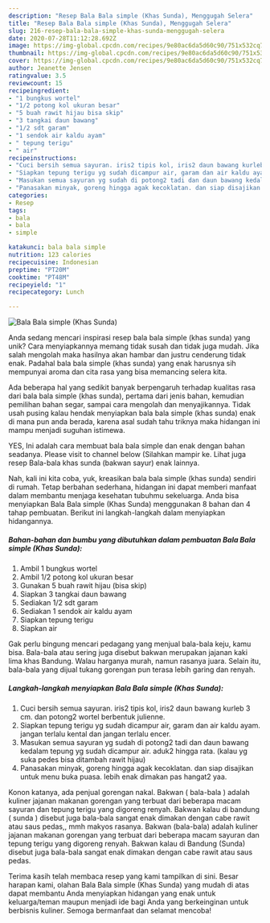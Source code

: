 ```yaml
---
description: "Resep Bala Bala simple (Khas Sunda), Menggugah Selera"
title: "Resep Bala Bala simple (Khas Sunda), Menggugah Selera"
slug: 216-resep-bala-bala-simple-khas-sunda-menggugah-selera
date: 2020-07-28T11:12:28.692Z
image: https://img-global.cpcdn.com/recipes/9e80ac6da5d60c90/751x532cq70/bala-bala-simple-khas-sunda-foto-resep-utama.jpg
thumbnail: https://img-global.cpcdn.com/recipes/9e80ac6da5d60c90/751x532cq70/bala-bala-simple-khas-sunda-foto-resep-utama.jpg
cover: https://img-global.cpcdn.com/recipes/9e80ac6da5d60c90/751x532cq70/bala-bala-simple-khas-sunda-foto-resep-utama.jpg
author: Jeanette Jensen
ratingvalue: 3.5
reviewcount: 15
recipeingredient:
- "1 bungkus wortel"
- "1/2 potong kol ukuran besar"
- "5 buah rawit hijau bisa skip"
- "3 tangkai daun bawang"
- "1/2 sdt garam"
- "1 sendok air kaldu ayam"
- " tepung terigu"
- " air"
recipeinstructions:
- "Cuci bersih semua sayuran. iris2 tipis kol, iris2 daun bawang kurleb 3 cm. dan potong2 wortel berbentuk julienne."
- "Siapkan tepung terigu yg sudah dicampur air, garam dan air kaldu ayam. jangan terlalu kental dan jangan terlalu encer."
- "Masukan semua sayuran yg sudah di potong2 tadi dan daun bawang kedalam tepung yg sudah dicampur air. aduk2 hingga rata. (kalau yg suka pedes bisa ditambah rawit hijau)"
- "Panasakan minyak, goreng hingga agak kecoklatan. dan siap disajikan untuk menu buka puasa. lebih enak dimakan pas hangat2 yaa."
categories:
- Resep
tags:
- bala
- bala
- simple

katakunci: bala bala simple 
nutrition: 123 calories
recipecuisine: Indonesian
preptime: "PT20M"
cooktime: "PT48M"
recipeyield: "1"
recipecategory: Lunch

---
```



![Bala Bala simple (Khas Sunda)](https://img-global.cpcdn.com/recipes/9e80ac6da5d60c90/751x532cq70/bala-bala-simple-khas-sunda-foto-resep-utama.jpg)

Anda sedang mencari inspirasi resep bala bala simple (khas sunda) yang unik? Cara menyiapkannya memang tidak susah dan tidak juga mudah. Jika salah mengolah maka hasilnya akan hambar dan justru cenderung tidak enak. Padahal bala bala simple (khas sunda) yang enak harusnya sih mempunyai aroma dan cita rasa yang bisa memancing selera kita.

Ada beberapa hal yang sedikit banyak berpengaruh terhadap kualitas rasa dari bala bala simple (khas sunda), pertama dari jenis bahan, kemudian pemilihan bahan segar, sampai cara mengolah dan menyajikannya. Tidak usah pusing kalau hendak menyiapkan bala bala simple (khas sunda) enak di mana pun anda berada, karena asal sudah tahu triknya maka hidangan ini mampu menjadi suguhan istimewa.

YES, Ini adalah cara membuat bala bala simple dan enak dengan bahan seadanya. Please visit to channel below (Silahkan mampir ke. Lihat juga resep Bala-bala khas sunda (bakwan sayur) enak lainnya.


Nah, kali ini kita coba, yuk, kreasikan bala bala simple (khas sunda) sendiri di rumah. Tetap berbahan sederhana, hidangan ini dapat memberi manfaat dalam membantu menjaga kesehatan tubuhmu sekeluarga. Anda bisa menyiapkan Bala Bala simple (Khas Sunda) menggunakan 8 bahan dan 4 tahap pembuatan. Berikut ini langkah-langkah dalam menyiapkan hidangannya.

<!--inarticleads1-->

##### Bahan-bahan dan bumbu yang dibutuhkan dalam pembuatan Bala Bala simple (Khas Sunda):

1. Ambil 1 bungkus wortel
1. Ambil 1/2 potong kol ukuran besar
1. Gunakan 5 buah rawit hijau (bisa skip)
1. Siapkan 3 tangkai daun bawang
1. Sediakan 1/2 sdt garam
1. Sediakan 1 sendok air kaldu ayam
1. Siapkan  tepung terigu
1. Siapkan  air


Gak perlu bingung mencari pedagang yang menjual bala-bala keju, kamu bisa. Bala-bala atau sering juga disebut bakwan merupakan jajanan kaki lima khas Bandung. Walau harganya murah, namun rasanya juara. Selain itu, bala-bala yang dijual tukang gorengan pun terasa lebih garing dan renyah. 

<!--inarticleads2-->

##### Langkah-langkah menyiapkan Bala Bala simple (Khas Sunda):

1. Cuci bersih semua sayuran. iris2 tipis kol, iris2 daun bawang kurleb 3 cm. dan potong2 wortel berbentuk julienne.
1. Siapkan tepung terigu yg sudah dicampur air, garam dan air kaldu ayam. jangan terlalu kental dan jangan terlalu encer.
1. Masukan semua sayuran yg sudah di potong2 tadi dan daun bawang kedalam tepung yg sudah dicampur air. aduk2 hingga rata. (kalau yg suka pedes bisa ditambah rawit hijau)
1. Panasakan minyak, goreng hingga agak kecoklatan. dan siap disajikan untuk menu buka puasa. lebih enak dimakan pas hangat2 yaa.


Konon katanya, ada penjual gorengan nakal. Bakwan ( bala-bala ) adalah kuliner jajanan makanan gorengan yang terbuat dari beberapa macam sayuran dan tepung terigu yang digoreng renyah. Bakwan kalau di bandung ( sunda ) disebut juga bala-bala sangat enak dimakan dengan cabe rawit atau saus pedas,, mmh makyos rasanya. Bakwan (bala-bala) adalah kuliner jajanan makanan gorengan yang terbuat dari beberapa macam sayuran dan tepung terigu yang digoreng renyah. Bakwan kalau di Bandung (Sunda) disebut juga bala-bala sangat enak dimakan dengan cabe rawit atau saus pedas. 

Terima kasih telah membaca resep yang kami tampilkan di sini. Besar harapan kami, olahan Bala Bala simple (Khas Sunda) yang mudah di atas dapat membantu Anda menyiapkan hidangan yang enak untuk keluarga/teman maupun menjadi ide bagi Anda yang berkeinginan untuk berbisnis kuliner. Semoga bermanfaat dan selamat mencoba!
